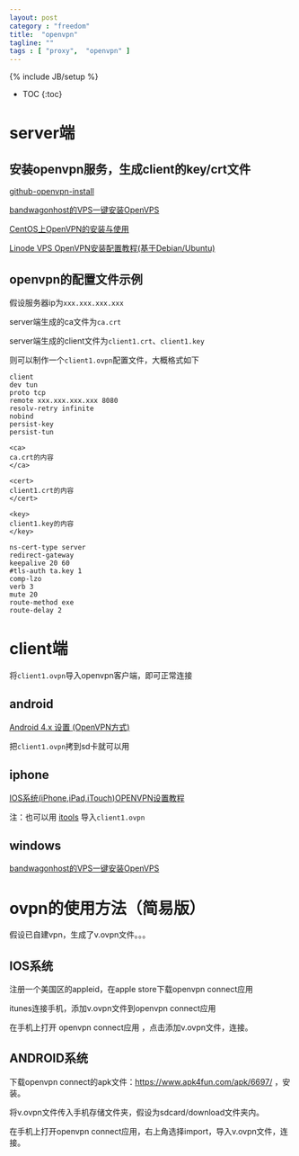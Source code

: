 ```yaml
---
layout: post
category : "freedom"
title:  "openvpn"
tagline: ""
tags : [ "proxy",  "openvpn" ] 
---
```

{% include JB/setup %}

* TOC
{:toc}

# server端

## 安装openvpn服务，生成client的key/crt文件

[github-openvpn-install](https://github.com/Nyr/openvpn-install)

[bandwagonhost的VPS一键安装OpenVPS](http://www.goagent.biz/thread-1362-1-1.html)

[CentOS上OpenVPN的安装与使用](http://www.oschina.net/question/54100_26864)

[Linode VPS OpenVPN安装配置教程(基于Debian/Ubuntu)](http://www.vpser.net/build/linode-install-openvpn.html)

## openvpn的配置文件示例

假设服务器ip为``xxx.xxx.xxx.xxx``

server端生成的ca文件为``ca.crt``

server端生成的client文件为``client1.crt``、``client1.key``

则可以制作一个``client1.ovpn``配置文件，大概格式如下

    client
    dev tun      
    proto tcp
    remote xxx.xxx.xxx.xxx 8080
    resolv-retry infinite
    nobind
    persist-key
    persist-tun

    <ca>
    ca.crt的内容
    </ca>

    <cert>
    client1.crt的内容
    </cert>

    <key>
    client1.key的内容
    </key>

    ns-cert-type server
    redirect-gateway
    keepalive 20 60
    #tls-auth ta.key 1
    comp-lzo
    verb 3
    mute 20
    route-method exe
    route-delay 2


# client端

将``client1.ovpn``导入openvpn客户端，即可正常连接

## android

[Android 4.x 设置 (OpenVPN方式)](https://www.grjsq.me/shiyong/90.html)

把``client1.ovpn``拷到sd卡就可以用

## iphone

[IOS系统(iPhone,iPad,iTouch)OPENVPN设置教程](http://jingyan.baidu.com/article/f0e83a25da438222e5910193.html)

注：也可以用 [itools](http://www.itools.cn/) 导入``client1.ovpn``

## windows 

[bandwagonhost的VPS一键安装OpenVPS](http://www.goagent.biz/thread-1362-1-1.html)


# ovpn的使用方法（简易版）

假设已自建vpn，生成了v.ovpn文件。。。

## IOS系统

注册一个美国区的appleid，在apple store下载openvpn connect应用

itunes连接手机，添加v.ovpn文件到openvpn connect应用

在手机上打开 openvpn connect应用 ，点击添加v.ovpn文件，连接。

## ANDROID系统

下载openvpn connect的apk文件：https://www.apk4fun.com/apk/6697/ ，安装。

将v.ovpn文件传入手机存储文件夹，假设为sdcard/download文件夹内。

在手机上打开openvpn connect应用，右上角选择import，导入v.ovpn文件，连接。
